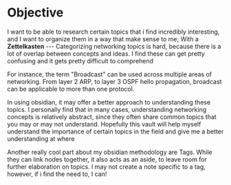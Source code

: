# Objective

I want to be able to research certain topics that i find incredibly interesting, and I want to organize them in a way that make sense to me; With a **Zettelkasten** --- Categorizing networking topics is hard, because there is a lot of overlap between concepts and ideas. I find these can get pretty confusing and it gets pretty difficult to comprehend 

For instance, the term "Broadcast" can be used across multiple areas of networking. From layer 2 ARP, to layer 3 OSPF hello propagation, broadcast can be applicable to more than one protocol.

In using obsidian, it may offer a better approach to understanding these topics. I personally find that in many cases, understanding networking concepts is relatively abstract, since they often share common topics that you may or may not understand. Hopefully this vault will help myself understand the importance of certain topics in the field and give me a better understanding at where

Another really cool part about my obsidian methodology are Tags. While they can link nodes together, it also acts as an aside, to leave room for further elaboration on topics. I may not create a note specific to a tag, however, if i find the need to, I can!

